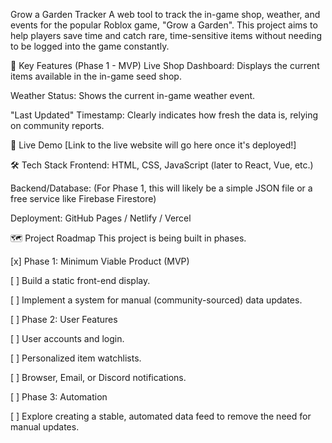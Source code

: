 Grow a Garden Tracker
A web tool to track the in-game shop, weather, and events for the popular Roblox game, "Grow a Garden". This project aims to help players save time and catch rare, time-sensitive items without needing to be logged into the game constantly.

🌟 Key Features (Phase 1 - MVP)
Live Shop Dashboard: Displays the current items available in the in-game seed shop.

Weather Status: Shows the current in-game weather event.

"Last Updated" Timestamp: Clearly indicates how fresh the data is, relying on community reports.

🚀 Live Demo
[Link to the live website will go here once it's deployed!]

🛠️ Tech Stack
Frontend: HTML, CSS, JavaScript (later to React, Vue, etc.)

Backend/Database: (For Phase 1, this will likely be a simple JSON file or a free service like Firebase Firestore)

Deployment: GitHub Pages / Netlify / Vercel

🗺️ Project Roadmap
This project is being built in phases.

[x] Phase 1: Minimum Viable Product (MVP)

[ ] Build a static front-end display.

[ ] Implement a system for manual (community-sourced) data updates.

[ ] Phase 2: User Features

[ ] User accounts and login.

[ ] Personalized item watchlists.

[ ] Browser, Email, or Discord notifications.

[ ] Phase 3: Automation

[ ] Explore creating a stable, automated data feed to remove the need for manual updates.

